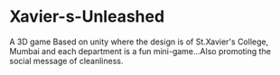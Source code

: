 # Xavier-s-Unleashed
A 3D game Based on unity where the design is of St.Xavier's College, Mumbai and each department is a fun mini-game...Also promoting the social message of cleanliness.
